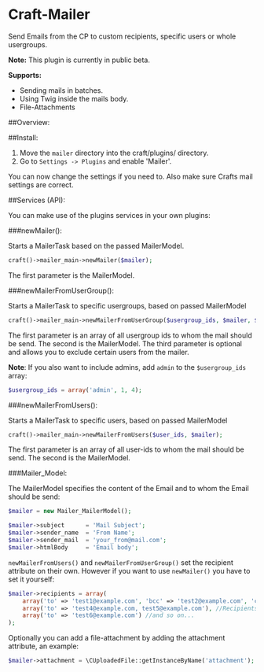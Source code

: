 Craft-Mailer
============

Send Emails from the CP to custom recipients, specific users or whole usergroups. 

**Note:** This plugin is currently in public beta.

**Supports:**

- Sending mails in batches.
- Using Twig inside the mails body.
- File-Attachments


##Overview:



##Install:

1. Move the `mailer` directory into the craft/plugins/ directory.
2. Go to `Settings -> Plugins` and enable 'Mailer'.
 
You can now change the settings if you need to. Also make sure Crafts mail settings are correct.


##Services (API):

You can make use of the plugins services in your own plugins:

###newMailer():

Starts a MailerTask based on the passed MailerModel.

```php
craft()->mailer_main->newMailer($mailer);
```

The first parameter is the MailerModel.

###newMailerFromUserGroup():

Starts a MailerTask to specific usergroups, based on passed MailerModel

```php
craft()->mailer_main->newMailerFromUserGroup($usergroup_ids, $mailer, $excludeUserIds);
```

The first parameter is an array of all usergroup ids to whom the mail should be send. The second is the MailerModel. The third parameter is optional and allows you to exclude certain users from the mailer.

**Note**: If you also want to include admins, add `admin` to the `$usergroup_ids` array:

```php
$usergroup_ids = array('admin', 1, 4);
```


###newMailerFromUsers():

Starts a MailerTask to specific users, based on passed MailerModel

```php
craft()->mailer_main->newMailerFromUsers($user_ids, $mailer);
```

The first parameter is an array of all user-ids to whom the mail should be send. The second is the MailerModel.

###Mailer_Model:

The MailerModel specifies the content of the Email and to whom the Email should be send:

```php
$mailer = new Mailer_MailerModel();

$mailer->subject      = 'Mail Subject';
$mailer->sender_name  = 'From Name';
$mailer->sender_mail  = 'your_from@mail.com';
$mailer->htmlBody     = 'Email body';
```

`newMailerFromUsers()` and `newMailerFromUserGroup()` set the recipient attribute on their own.
However if you want to use `newMailer()` you have to set it yourself:

```php
$mailer->recipients = array(
	array('to' => 'test1@example.com', 'bcc' => 'test2@example.com', 'cc' => 'test3@example.com'), //Recipients of the 1. mail
	array('to' => 'test4@example.com, test5@example.com'), //Recipients of the 2. mail
	array('to' => 'test6@example.com') //and so on...
);
```

Optionally you can add a file-attachment by adding the attachment attribute, an example:

```php
$mailer->attachment = \CUploadedFile::getInstanceByName('attachment');
```
